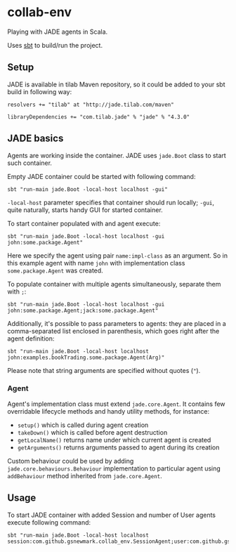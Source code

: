 # collab-env

Playing with JADE agents in Scala.

Uses [sbt](http://www.scala-sbt.org/) to build/run the project.

## Setup

JADE is available in tilab Maven repository, so it could be added to your sbt
build in following way:

    resolvers += "tilab" at "http://jade.tilab.com/maven"

    libraryDependencies += "com.tilab.jade" % "jade" % "4.3.0"

## JADE basics

Agents are working inside the container. JADE uses `jade.Boot` class to start
such container.

Empty JADE container could be started with following command:

    sbt "run-main jade.Boot -local-host localhost -gui"

`-local-host` parameter specifies that container should run locally; `-gui`,
quite naturally, starts handy GUI for started container.

To start container populated with and agent execute:

    sbt "run-main jade.Boot -local-host localhost -gui john:some.package.Agent"

Here we specify the agent using pair `name:impl-class` as an argument. So in
this example agent with name `john` with implementation class
`some.package.Agent` was created.

To populate container with multiple agents simultaneously, separate them with
`;`:

    sbt "run-main jade.Boot -local-host localhost -gui john:some.package.Agent;jack:some.package.Agent"

Additionally, it's possible to pass parameters to agents: they are placed in a
comma-separated list enclosed in parenthesis, which goes right after the
agent definition:

    sbt "run-main jade.Boot -local-host localhost john:examples.bookTrading.some.package.Agent(Arg)"

Please note that string arguments are specified without quotes (`"`).

### Agent

Agent's implementation class must extend `jade.core.Agent`. It contains few
overridable lifecycle methods and handy utility methods, for instance:

 - `setup()` which is called during agent creation
 - `takeDown()` which is called before agent destruction
 - `getLocalName()` returns name under which current agent is created
 - `getArguments()` returns arguments passed to agent during its creation

Custom behaviour could be used by adding `jade.core.behaviours.Behaviour`
implementation to particular agent using `addBehaviour` method inherited from
`jade.core.Agent`.

## Usage

To start JADE container with added Session and number of User agents execute
following command:

    sbt "run-main jade.Boot -local-host localhost session:com.github.gsnewmark.collab_env.SessionAgent;user:com.github.gsnewmark.collab_env.UserAgent;user1:com.github.gsnewmark.collab_env.UserAgent;user2:com.github.gsnewmark.collab_env.UserAgent;user3:com.github.gsnewmark.collab_env.UserAgent;user4:com.github.gsnewmark.collab_env.UserAgent;user5:com.github.gsnewmark.collab_env.UserAgent;user6:com.github.gsnewmark.collab_env.UserAgent;user7:com.github.gsnewmark.collab_env.UserAgent;user8:com.github.gsnewmark.collab_env.UserAgent;user9:com.github.gsnewmark.collab_env.UserAgent;user10:com.github.gsnewmark.collab_env.UserAgent"
